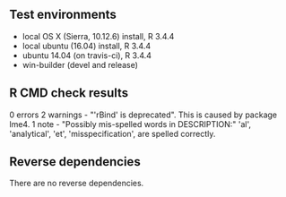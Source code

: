 ## Test environments
* local OS X (Sierra, 10.12.6) install, R 3.4.4
* local ubuntu (16.04) install, R 3.4.4
* ubuntu 14.04 (on travis-ci), R 3.4.4
* win-builder (devel and release)

## R CMD check results

0 errors
2 warnings
    - "'rBind' is deprecated". This is caused by package lme4.
1 note
    - "Possibly mis-spelled words in DESCRIPTION:"
       'al', 'analytical', 'et', 'misspecification', are spelled correctly.

## Reverse dependencies
There are no reverse dependencies.
